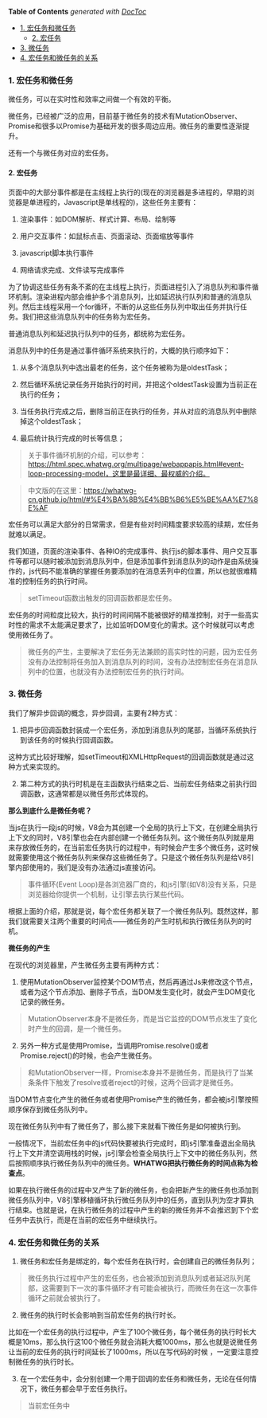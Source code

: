 <!-- START doctoc generated TOC please keep comment here to allow auto update -->
<!-- DON'T EDIT THIS SECTION, INSTEAD RE-RUN doctoc TO UPDATE -->
**Table of Contents**  *generated with [DocToc](https://github.com/thlorenz/doctoc)*

- [1. 宏任务和微任务](#1-%E5%AE%8F%E4%BB%BB%E5%8A%A1%E5%92%8C%E5%BE%AE%E4%BB%BB%E5%8A%A1)
  - [2. 宏任务](#2-%E5%AE%8F%E4%BB%BB%E5%8A%A1)
- [3. 微任务](#3-%E5%BE%AE%E4%BB%BB%E5%8A%A1)
- [4. 宏任务和微任务的关系](#4-%E5%AE%8F%E4%BB%BB%E5%8A%A1%E5%92%8C%E5%BE%AE%E4%BB%BB%E5%8A%A1%E7%9A%84%E5%85%B3%E7%B3%BB)

<!-- END doctoc generated TOC please keep comment here to allow auto update -->

### 1. 宏任务和微任务

微任务，可以在实时性和效率之间做一个有效的平衡。

微任务，已经被广泛的应用，目前基于微任务的技术有MutationObserver、Promise和很多以Promise为基础开发的很多周边应用。微任务的重要性逐渐提升。

还有一个与微任务对应的宏任务。

#### 2. 宏任务

页面中的大部分事件都是在主线程上执行的(现在的浏览器是多进程的，早期的浏览器是单进程的，Javascript是单线程的)，这些任务主要有：

1. 渲染事件：如DOM解析、样式计算、布局、绘制等

2. 用户交互事件：如鼠标点击、页面滚动、页面缩放等事件

3. javascript脚本执行事件

4. 网络请求完成、文件读写完成事件

为了协调这些任务有条不紊的在主线程上执行，页面进程引入了消息队列和事件循环机制。渲染进程内部会维护多个消息队列，比如延迟执行队列和普通的消息队列。然后主线程采用一个for循环，不断的从这些任务队列中取出任务并执行任务。我们把这些消息队列中的任务称为宏任务。

普通消息队列和延迟执行队列中的任务，都统称为宏任务。

消息队列中的任务是通过事件循环系统来执行的，大概的执行顺序如下：

1. 从多个消息队列中选出最老的任务，这个任务被称为是oldestTask；

2. 然后循环系统记录任务开始执行的时间，并把这个oldestTask设置为当前正在执行的任务；

3. 当任务执行完成之后，删除当前正在执行的任务，并从对应的消息队列中删除掉这个oldestTask；

4. 最后统计执行完成的时长等信息；

> 关于事件循环机制的介绍，可以参考：https://html.spec.whatwg.org/multipage/webappapis.html#event-loop-processing-model，这里是最详细、最权威的介绍。

> 中文版的在这里：https://whatwg-cn.github.io/html/#%E4%BA%8B%E4%BB%B6%E5%BE%AA%E7%8E%AF

宏任务可以满足大部分的日常需求，但是有些对时间精度要求较高的续期，宏任务就难以满足。

我们知道，页面的渲染事件、各种IO的完成事件、执行js的脚本事件、用户交互事件等都可以随时被添加到消息队列中，但是添加事件到消息队列的动作是由系统操作的，js代码不能准确的掌握任务要添加的在消息丢列中的位置，所以也就很难精准的控制任务的执行时间。

> setTimeout函数出触发的回调函数都是宏任务。

宏任务的时间粒度比较大，执行的时间间隔不能被很好的精准控制，对于一些高实时性的需求不太能满足要求了，比如监听DOM变化的需求。这个时候就可以考虑使用微任务了。

> 微任务的产生，主要解决了宏任务无法兼顾的高实时性的问题，因为宏任务没有办法控制将任务加入到消息队列的时间，没有办法控制宏任务在消息队列中的位置，也就没有办法控制宏任务的执行时间。

### 3. 微任务

我们了解异步回调的概念，异步回调，主要有2种方式：

1. 把异步回调函数封装成一个宏任务，添加到消息队列的尾部，当循环系统执行到该任务的时候执行回调函数。

这种方式比较好理解，如setTimeout和XMLHttpRequest的回调函数就是通过这种方式来实现的。

2. 第二种方式的执行时机是在主函数执行结束之后、当前宏任务结束之前执行回调函数，这通常都是以微任务形式体现的。

**那么到底什么是微任务呢？**

当js在执行一段js的时候，V8会为其创建一个全局的执行上下文，在创建全局执行上下文的同时，V8引擎也会在内部创建一个微任务队列。这个微任务队列就是用来存放微任务的，在当前宏任务执行的过程中，有时候会产生多个微任务，这时候就需要使用这个微任务队列来保存这些微任务了。只是这个微任务队列是给V8引擎内部使用的，我们是没有办法通过js直接访问。

> 事件循环(Event Loop)是各浏览器厂商的，和js引擎(如V8)没有关系，只是浏览器给你提供一个机制，让引擎去执行某些代码。

根据上面的介绍，那就是说，每个宏任务都关联了一个微任务队列。既然这样，那我们就需要关注两个重要的时间点——微任务的产生时机和执行微任务队列的时机。

**微任务的产生**

在现代的浏览器里，产生微任务主要有两种方式：

1. 使用MutationObserver监控某个DOM节点，然后再通过Js来修改这个节点，或者为这个节点添加、删除子节点，当DOM发生变化时，就会产生DOM变化记录的微任务。

> MutationObserver本身不是微任务，而是当它监控的DOM节点发生了变化时产生的回调，是一个微任务。

2. 另外一种方式是使用Promise，当调用Promise.resolve()或者Promise.reject()的时候，也会产生微任务。

> 和MutationObserver一样，Promise本身并不是微任务，而是执行了当某条条件下触发了resolve或者reject的时候，这两个回调才是微任务。

当DOM节点变化产生的微任务或者使用Promise产生的微任务，都会被js引擎按照顺序保存到微任务队列中。

现在微任务队列中有了微任务了，那么接下来就看下微任务是如何被执行到。

一般情况下，当前宏任务中的js代码快要被执行完成时，即js引擎准备退出全局执行上下文并清空调用栈的时候，js引擎会检查全局执行上下文中的微任务队列，然后按照顺序执行微任务队列中的微任务。**WHATWG把执行微任务的时间点称为检查点**。

如果在执行微任务的过程中又产生了新的微任务，也会把新产生的微任务也添加到微任务队列中，V8引擎移植循环执行微任务队列中的任务，直到队列为空才算执行结束。也就是说，在执行微任务的过程中产生的新的微任务并不会推迟到下个宏任务中去执行，而是在当前的宏任务中继续执行。

### 4. 宏任务和微任务的关系

1. 微任务和宏任务是绑定的，每个宏任务在执行时，会创建自己的微任务队列；

> 微任务执行过程中产生的宏任务，也会被添加到消息队列或者延迟队列尾部，这需要到下一次的事件循环才有可能会被执行，而微任务在这一次事件循环之前就会被执行了。

2. 微任务的执行时长会影响到当前宏任务的执行时长。

比如在一个宏任务的执行过程中，产生了100个微任务，每个微任务的执行时长大概是10ms，那么执行这100个微任务就会消耗大概1000ms，那么也就是说微任务让当前的宏任务的执行时间延长了1000ms，所以在写代码的时候 ，一定要注意控制微任务的执行时长。

3. 在一个宏任务中，会分别创建一个用于回调的宏任务和微任务，无论在任何情况下，微任务都会早于宏任务执行。

> 当前宏任务中